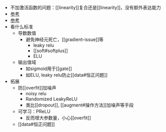 - 不加激活函数的问题：[[linearity]]复合还是[[linearity]]，没有额外表达能力
- [参考](https://zhuanlan.zhihu.com/p/30510596)
- [参考](https://zhuanlan.zhihu.com/p/172254089)
- 看什么标准
  - 导数数值
    - 避免神经元死亡，[[gradient-issue]]等
      - leaky relu
      - [[soft#softplus]]
      - ELU
  - 输出值域
    - 如sigmoid用于[[gate]]
    - 如ELU, leaky relu防止[[data#恒正问题]]
- 拓展
  - 防[[overfit]]加噪声
    - noisy relu
    - Randomized LeakyReLU
    - 类比[[dropout]], [[augment#操作方法]]加噪声等手段
  - 可学习：PReLU
    - 反而增大参数量，小心[[overfit]]
  - [[data#恒正问题]]